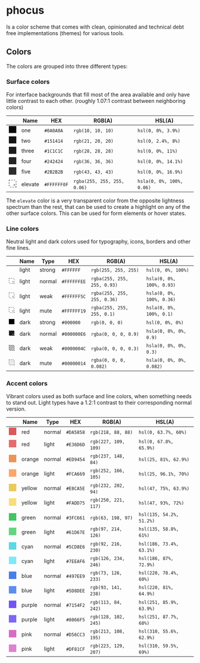 # phocus

Is a color scheme that comes with clean, opinionated and technical debt free implementations (themes) for various tools.

## Colors

The colors are grouped into three different types:

### Surface colors

For interface backgrounds that fill most of the area available and only have little contrast to each other. (roughly 1.07:1 contrast between neighboring colors)

| | Name | HEX | RGB(A) | HSL(A) |
|  - |  - |  - |  - |  - |
| ![one](colors/one.png) | one | `#0A0A0A` | `rgb(10, 10, 10)` | `hsl(0, 0%, 3.9%)` |
| ![two](colors/two.png) | two | `#151414` | `rgb(21, 20, 20)` | `hsl(0, 2.4%, 8%)` |
| ![three](colors/three.png) | three | `#1C1C1C` | `rgb(28, 28, 28)` | `hsl(0, 0%, 11%)` |
| ![four](colors/four.png) | four | `#242424` | `rgb(36, 36, 36)` | `hsl(0, 0%, 14.1%)` |
| ![five](colors/five.png) | five | `#2B2B2B` | `rgb(43, 43, 43)` | `hsl(0, 0%, 16.9%)` |
| ![elevate](colors/elevate.png) | elevate | `#FFFFFF0F` | `rgba(255, 255, 255, 0.06)` | `hsla(0, 0%, 100%, 0.06)` |

The `elevate` color is a very transparent color from the opposite lightness spectrum than the rest, that can be used to create a highlight on any of the other surface colors. This can be used for form elements or hover states.

### Line colors

Neutral light and dark colors used for typography, icons, borders and other fine lines.

| | Name | Type | HEX | RGB(A) | HSL(A) |
| - | - | - | - | - | - |
| ![light strong](colors/light_strong.png) | light | strong | `#FFFFFF` | `rgb(255, 255, 255)` | `hsl(0, 0%, 100%)` |
| ![light normal](colors/light_normal.png) | light | normal | `#FFFFFFEE` | `rgba(255, 255, 255, 0.93)` | `hsla(0, 0%, 100%, 0.93)` |
| ![light weak](colors/light_weak.png) | light | weak | `#FFFFFF5C` | `rgba(255, 255, 255, 0.36)` | `hsla(0, 0%, 100%, 0.36)` |
| ![light mute](colors/light_mute.png) | light | mute | `#FFFFFF19` | `rgba(255, 255, 255, 0.1)` | `hsla(0, 0%, 100%, 0.1)` |
| ![dark strong](colors/dark_strong.png) | dark | strong | `#000000` | `rgb(0, 0, 0)` | `hsl(0, 0%, 0%)` |
| ![dark normal](colors/dark_normal.png) | dark | normal | `#000000E6` | `rgba(0, 0, 0, 0.9)` | `hsla(0, 0%, 0%, 0.9)` |
| ![dark weak](colors/dark_weak.png) | dark | weak | `#0000004C` | `rgba(0, 0, 0, 0.3)` | `hsla(0, 0%, 0%, 0.3)` |
| ![dark mute](colors/dark_mute.png) | dark | mute | `#00000014` | `rgba(0, 0, 0, 0.082)` | `hsla(0, 0%, 0%, 0.082)` |


### Accent colors

Vibrant colors used as both surface and line colors, when something needs to stand out. Light types have a 1.2:1 contrast to their corresponding normal version.

| | Name | Type | HEX | RGB(A) | HSL(A) |
| - | - | - | - | - | - |
| ![red normal](colors/red_normal.png) | red | normal | `#DA5858` | `rgb(218, 88, 88)` | `hsl(0, 63.7%, 60%)` |
| ![red light](colors/red_light.png) | red | light | `#E36D6D` | `rgb(227, 109, 109)` | `hsl(0, 67.8%, 65.9%)` |
| ![orange normal](colors/orange_normal.png) | orange | normal | `#ED9454` | `rgb(237, 148, 84)` | `hsl(25, 81%, 62.9%)` |
| ![orange light](colors/orange_light.png) | orange | light | `#FCA669` | `rgb(252, 166, 105)` | `hsl(25, 96.1%, 70%)` |
| ![yellow normal](colors/yellow_normal.png) | yellow | normal | `#E8CA5E` | `rgb(232, 202, 94)` | `hsl(47, 75%, 63.9%)` |
| ![yellow light](colors/yellow_light.png) | yellow | light | `#FADD75` | `rgb(250, 221, 117)` | `hsl(47, 93%, 72%)` |
| ![green normal](colors/green_normal.png) | green | normal | `#3FC661` | `rgb(63, 198, 97)` | `hsl(135, 54.2%, 51.2%)` |
| ![green light](colors/green_light.png) | green | light | `#61D67E` | `rgb(97, 214, 126)` | `hsl(135, 58.8%, 61%)` |
| ![cyan normal](colors/cyan_normal.png) | cyan | normal | `#5CD8E6` | `rgb(92, 216, 230)` | `hsl(186, 73.4%, 63.1%)` |
| ![cyan light](colors/cyan_light.png) | cyan | light | `#7EEAF6` | `rgb(126, 234, 246)` | `hsl(186, 87%, 72.9%)` |
| ![blue normal](colors/blue_normal.png) | blue | normal | `#497EE9` | `rgb(73, 126, 233)` | `hsl(220, 78.4%, 60%)` |
| ![blue light](colors/blue_light.png) | blue | light | `#5D8DEE` | `rgb(93, 141, 238)` | `hsl(220, 81%, 64.9%)` |
| ![purple normal](colors/purple_normal.png) | purple | normal | `#7154F2` | `rgb(113, 84, 242)` | `hsl(251, 85.9%, 63.9%)` |
| ![purple light](colors/purple_light.png) | purple | light | `#8066F5` | `rgb(128, 102, 245)` | `hsl(251, 87.7%, 68%)` |
| ![pink normal](colors/pink_normal.png) | pink | normal | `#D56CC3` | `rgb(213, 108, 195)` | `hsl(310, 55.6%, 62.9%)` |
| ![pink light](colors/pink_light.png) | pink | light | `#DF81CF` | `rgb(223, 129, 207)` | `hsl(310, 59.5%, 69%)` |
